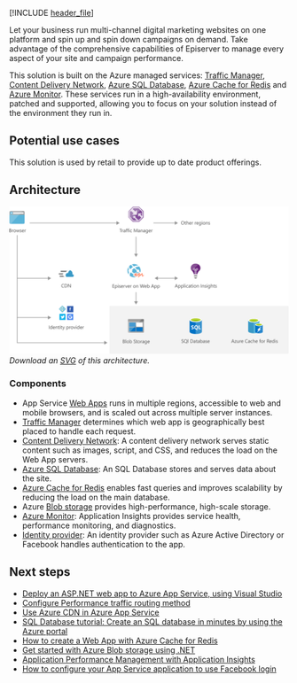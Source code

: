 

[!INCLUDE [header_file](../../../includes/sol-idea-header.md)]

Let your business run multi-channel digital marketing websites on one platform and spin up and spin down campaigns on demand. Take advantage of the comprehensive capabilities of Episerver to manage every aspect of your site and campaign performance.

This solution is built on the Azure managed services: [Traffic Manager](https://azure.microsoft.com/services/traffic-manager), [Content Delivery Network](https://azure.microsoft.com/services/cdn), [Azure SQL Database](https://azure.microsoft.com/services/sql-database), [Azure Cache for Redis](https://azure.microsoft.com/services/cache) and [Azure Monitor](https://azure.microsoft.com/services/monitor). These services run in a high-availability environment, patched and supported, allowing you to focus on your solution instead of the environment they run in.

## Potential use cases

This solution is used by retail to provide up to date product offerings.

## Architecture

![Architecture Diagram showing from browser through Episerver to databases](images/digital-marketing-episerver.png)
*Download an [SVG](images/digital-marketing-episerver.svg) of this architecture.*

### Components

* App Service [Web Apps](https://azure.microsoft.com/services/app-service/web) runs in multiple regions, accessible to web and mobile browsers, and is scaled out across multiple server instances.
* [Traffic Manager](https://azure.microsoft.com/services/traffic-manager) determines which web app is geographically best placed to handle each request.
* [Content Delivery Network](/azure/cdn/cdn-add-to-web-app): A content delivery network serves static content such as images, script, and CSS, and reduces the load on the Web App servers.
* [Azure SQL Database](https://azure.microsoft.com/services/sql-database): An SQL Database stores and serves data about the site.
* [Azure Cache for Redis](https://azure.microsoft.com/services/cache) enables fast queries and improves scalability by reducing the load on the main database.
* Azure [Blob storage](https://azure.microsoft.com/services/storage/blobs) provides high-performance, high-scale storage.
* [Azure Monitor](https://azure.microsoft.com/services/monitor): Application Insights provides service health, performance monitoring, and diagnostics.
* [Identity provider](/azure/app-service/app-service-authentication-overview): An identity provider such as Azure Active Directory or Facebook handles authentication to the app.

## Next steps

* [Deploy an ASP.NET web app to Azure App Service, using Visual Studio](/azure/app-service/quickstart-dotnetcore)
* [Configure Performance traffic routing method](/azure/traffic-manager/traffic-manager-configure-performance-routing-method)
* [Use Azure CDN in Azure App Service](/Azure/cdn/cdn-add-to-web-app)
* [SQL Database tutorial: Create an SQL database in minutes by using the Azure portal](/azure/azure-sql/database/single-database-create-quickstart)
* [How to create a Web App with Azure Cache for Redis](/azure/azure-cache-for-redis/cache-web-app-arm-with-redis-cache-provision)
* [Get started with Azure Blob storage using .NET](/azure/storage/blobs/storage-blob-dotnet-get-started)
* [Application Performance Management with Application Insights](/azure/azure-monitor/app/app-insights-overview)
* [How to configure your App Service application to use Facebook login](/azure/app-service/configure-authentication-provider-facebook)

